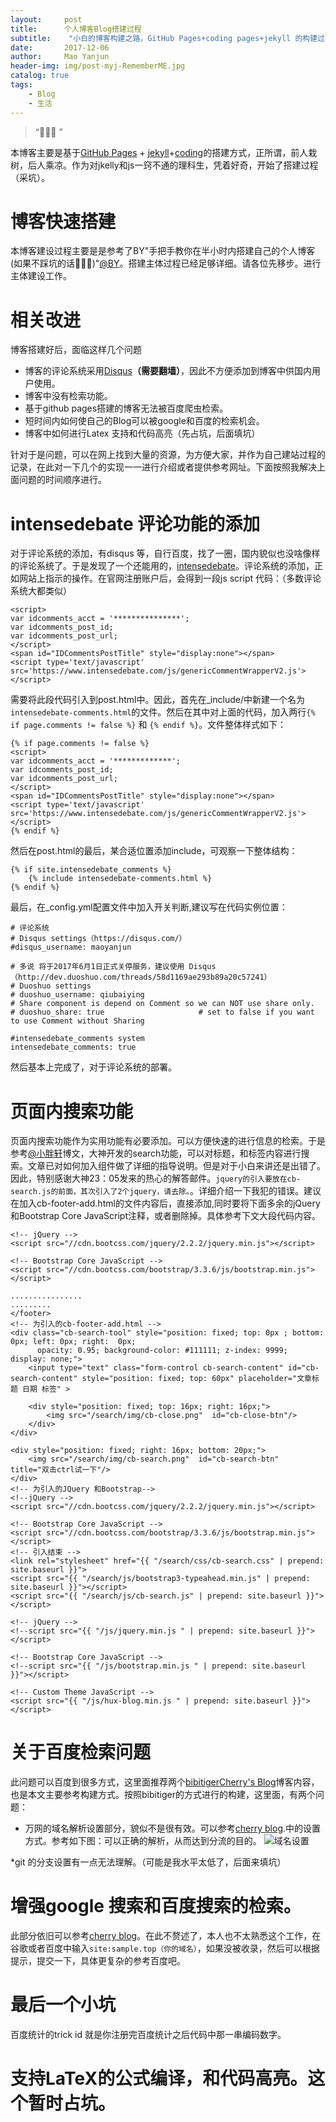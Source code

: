 ```yaml
---
layout:     post
title:      个人博客Blog搭建过程
subtitle:    "小白的博客构建之路，GitHub Pages+coding pages+jekyll 的构建过程"
date:       2017-12-06
author:     Mao Yanjun
header-img: img/post-myj-RememberME.jpg
catalog: true
tags:
    - Blog
    - 生活
---
```


> “🙉🙉🙉 ”

本博客主要是基于[GitHub Pages](https://pages.github.com/) + [jekyll](http://jekyll.com.cn/)+[coding](https://coding.net/)的搭建方式，正所谓，前人栽树，后人乘凉。作为对jkelly和js一窍不通的理科生，凭着好奇，开始了搭建过程（采坑）。

# 博客快速搭建

本博客建设过程主要是是参考了BY"手把手教你在半小时内搭建自己的个人博客(如果不踩坑的话🙈🙊🙉)"[@BY](http://qiubaiying.top/2017/02/06/%E5%BF%AB%E9%80%9F%E6%90%AD%E5%BB%BA%E4%B8%AA%E4%BA%BA%E5%8D%9A%E5%AE%A2/)。搭建主体过程已经足够详细。请各位先移步。进行主体建设工作。

# 相关改进

博客搭建好后，面临这样几个问题

* 博客的评论系统采用[Disqus](http://www.disqus.com/)**（需要翻墙）**，因此不方便添加到博客中供国内用户使用。
* 博客中没有检索功能。
* 基于github pages搭建的博客无法被百度爬虫检索。
* 短时间内如何使自己的Blog可以被google和百度的检索机会。
* 博客中如何进行Latex 支持和代码高亮（先占坑，后面填坑）

针对于是问题，可以在网上找到大量的资源，为方便大家，并作为自己建站过程的记录，在此对一下几个的实现一一进行介绍或者提供参考网址。下面按照我解决上面问题的时间顺序进行。

# intensedebate 评论功能的添加

对于评论系统的添加，有disqus 等，自行百度，找了一圈，国内貌似也没啥像样的评论系统了。于是发现了一个还能用的，[intensedebate](https://intensedebate.com/)。评论系统的添加，正如网站上指示的操作。在官网注册账户后，会得到一段js script 代码：（多数评论系统大都类似）
```
<script>
var idcomments_acct = '***************';
var idcomments_post_id;
var idcomments_post_url;
</script>
<span id="IDCommentsPostTitle" style="display:none"></span>
<script type='text/javascript' src='https://www.intensedebate.com/js/genericCommentWrapperV2.js'></script>

```

需要将此段代码引入到post.html中。因此，首先在_include/中新建一个名为```intensedebate-comments.html```的文件。然后在其中对上面的代码，加入两行```{% if page.comments != false %}``` 和 ```{% endif %}```。文件整体样式如下：

```
{% if page.comments != false %}
<script>
var idcomments_acct = '*************';
var idcomments_post_id;
var idcomments_post_url;
</script>
<span id="IDCommentsPostTitle" style="display:none"></span>
<script type='text/javascript' src='https://www.intensedebate.com/js/genericCommentWrapperV2.js'></script>
{% endif %}
```
然后在post.html的最后，某合适位置添加include，可观察一下整体结构：
```
{% if site.intensedebate_comments %}
    {% include intensedebate-comments.html %}
{% endif %}
```
最后，在_config.yml配置文件中加入开关判断,建议写在代码实例位置：
```
# 评论系统
# Disqus settings（https://disqus.com/）
#disqus_username: maoyanjun

# 多说 将于2017年6月1日正式关停服务，建议使用 Disqus（http://dev.duoshuo.com/threads/58d1169ae293b89a20c57241）
# Duoshuo settings
# duoshuo_username: qiubaiying
# Share component is depend on Comment so we can NOT use share only.
# duoshuo_share: true                     # set to false if you want to use Comment without Sharing

#intensedebate_comments system
intensedebate_comments: true
```
然后基本上完成了，对于评论系统的部署。

# 页面内搜索功能

页面内搜索功能作为实用功能有必要添加。可以方便快速的进行信息的检索。于是参考[@小胖轩](https://www.codeboy.me/2016/01/18/jekyll-search-component/)博文，大神开发的search功能，可以对标题，和标签内容进行搜索。文章已对如何加入组件做了详细的指导说明。但是对于小白来讲还是出错了。因此，特别感谢大神23：05发来的热心的解答邮件。```jquery的引入要放在cb-search.js的前面，其次引入了2个jquery，请去除。```。详细介绍一下我犯的错误。建议在加入cb-footer-add.html的文件内容后，直接添加,同时要将下面多余的jQuery和Bootstrap Core JavaScript注释，或者删除掉。具体参考下文大段代码内容。
```
<!-- jQuery -->
<script src="//cdn.bootcss.com/jquery/2.2.2/jquery.min.js"></script>

<!-- Bootstrap Core JavaScript -->
<script src="//cdn.bootcss.com/bootstrap/3.3.6/js/bootstrap.min.js"></script>
```

```
................
.........
</footer>
<!-- 为引入的cb-footer-add.html -->
<div class="cb-search-tool" style="position: fixed; top: 0px ; bottom: 0px; left: 0px; right:  0px;
      opacity: 0.95; background-color: #111111; z-index: 9999; display: none;">
    <input type="text" class="form-control cb-search-content" id="cb-search-content" style="position: fixed; top: 60px" placeholder="文章标题 日期 标签" >

    <div style="position: fixed; top: 16px; right: 16px;">
        <img src="/search/img/cb-close.png"  id="cb-close-btn"/>
    </div>
</div>

<div style="position: fixed; right: 16px; bottom: 20px;">
    <img src="/search/img/cb-search.png"  id="cb-search-btn"  title="双击ctrl试一下"/>
</div>
<!-- 为引入的JQuery 和Bootstrap-->
<!--jQuery -->
<script src="//cdn.bootcss.com/jquery/2.2.2/jquery.min.js"></script>

<!-- Bootstrap Core JavaScript -->
<script src="//cdn.bootcss.com/bootstrap/3.3.6/js/bootstrap.min.js"></script>
<!-- 引入结束 -->
<link rel="stylesheet" href="{{ "/search/css/cb-search.css" | prepend: site.baseurl }}">
<script src="{{ "/search/js/bootstrap3-typeahead.min.js" | prepend: site.baseurl }}"></script>
<script src="{{ "/search/js/cb-search.js" | prepend: site.baseurl }}"></script>

<!-- jQuery -->
<!--script src="{{ "/js/jquery.min.js " | prepend: site.baseurl }}"></script>

<!-- Bootstrap Core JavaScript -->
<!--script src="{{ "/js/bootstrap.min.js " | prepend: site.baseurl }}"></script>

<!-- Custom Theme JavaScript -->
<script src="{{ "/js/hux-blog.min.js " | prepend: site.baseurl }}"></script>
```
# 关于百度检索问题
此问题可以百度到很多方式，这里面推荐两个[bibitiger](http://blog.bibitiger.cn/blog/2017/02/23/duel-github-cant-for-baiduspiders/)[Cherry's Blog](https://juejin.im/post/590b451a0ce46300588c43a0)博客内容，也是本文主要参考构建方式。按照bibitiger的方式进行的构建，这里面，有两个问题：
* 万网的域名解析设置部分，貌似不是很有效。可以参考[cherry blog](http://cherryblog.site/hexo-3.html).中的设置方式。参考如下图：可以正确的解析，从而达到分流的目的。
![域名设置](https://i.imgur.com/gGlswxH.png)

*git 的分支设置有一点无法理解。（可能是我水平太低了，后面来填坑） 

# 增强google 搜索和百度搜索的检索。

此部分依旧可以参考[cherry blog](http://cherryblog.site/hexo-3.html)。在此不赘述了，本人也不太熟悉这个工作，在谷歌或者百度中输入```site:sample.top（你的域名）```，如果没被收录，然后可以根据提示，提交一下，具体更复杂的参考百度吧。

# 最后一个小坑

百度统计的trick id 就是你注册完百度统计之后代码中那一串编码数字。 

# 支持LaTeX的公式编译，和代码高亮。这个暂时占坑。













